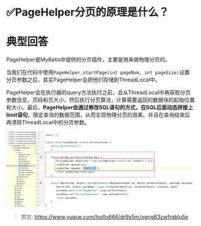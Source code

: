 # ✅PageHelper分页的原理是什么？


# 典型回答

PageHelper是MyBatis中提供的分页插件，主要是用来做物理分页的。

当我们在代码中使用`PageHelper.startPage(int pageNum, int pageSize)`设置分页参数之后，其实PageHelper会把他们存储到ThreadLocal中。

PageHelper会在执行器的query方法执行之前，会从ThreadLocal中再获取分页参数信息，页码和页大小，然后执行分页算法，计算需要返回的数据块的起始位置和大小。最后，**PageHelper会通过修改SQL语句的方式，在SQL后面动态拼接上limit语句**，限定查询的数据范围，从而实现物理分页的效果。并且在查询结束后再清除ThreadLocal中的分页参数。


![1712156743499-671e4535-9c11-4ace-a926-2565e236f798.png](./img/jTHrYGB_hucnh-8J/1712156743499-671e4535-9c11-4ace-a926-2565e236f798-867001.webp)


> 原文: <https://www.yuque.com/hollis666/dr9x5m/ogng83zwfrqblu5e>